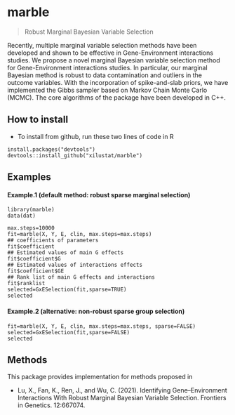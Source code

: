 
<!-- README.md is generated from README.Rmd. Please edit that file -->

# marble

> Robust Marginal Bayesian Variable Selection 

Recently, multiple marginal variable selection methods have been developed and shown to be effective in Gene-Environment interactions studies. We propose a novel marginal Bayesian variable selection method for Gene-Environment interactions studies. In particular, our marginal Bayesian method is robust to data contamination and outliers in the outcome variables. With the incorporation of spike-and-slab priors, we have implemented the Gibbs sampler based on Markov Chain Monte Carlo (MCMC). The core algorithms of the package have been developed in C++.

## How to install

 - To install from github, run these two lines of code in R

<!-- end list -->

    install.packages("devtools")
    devtools::install_github("xilustat/marble")

## Examples

#### Example.1 (default method: robust sparse marginal selection)

    library(marble)
    data(dat)
    
    max.steps=10000
    fit=marble(X, Y, E, clin, max.steps=max.steps)
    ## coefficients of parameters
    fit$coefficient
    ## Estimated values of main G effects 
    fit$coefficient$G
    ## Estimated values of interactions effects 
    fit$coefficient$GE
    ## Rank list of main G effects and interactions 
    fit$ranklist
    selected=GxESelection(fit,sparse=TRUE)
    selected
    

#### Example.2 (alternative: non-robust sparse group selection)

    fit=marble(X, Y, E, clin, max.steps=max.steps, sparse=FALSE)
    selected=GxESelection(fit,sparse=FALSE)
    selected


## Methods

This package provides implementation for methods proposed in

  - Lu, X., Fan, K., Ren, J., and Wu, C. (2021). Identifying Gene–Environment Interactions With Robust Marginal Bayesian Variable Selection. Frontiers in Genetics. 12:667074.
